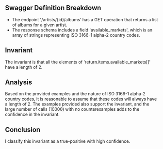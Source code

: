 ## Swagger Definition Breakdown
- The endpoint '/artists/{id}/albums' has a GET operation that returns a list of albums for a given artist.
- The response schema includes a field 'available_markets', which is an array of strings representing ISO 3166-1 alpha-2 country codes.

## Invariant
The invariant is that all the elements of 'return.items.available_markets[]' have a length of 2.

## Analysis
Based on the provided examples and the nature of ISO 3166-1 alpha-2 country codes, it is reasonable to assume that these codes will always have a length of 2. The examples provided also support the invariant, and the large number of calls (10000) with no counterexamples adds to the confidence in the invariant.

## Conclusion
I classify this invariant as a true-positive with high confidence.
